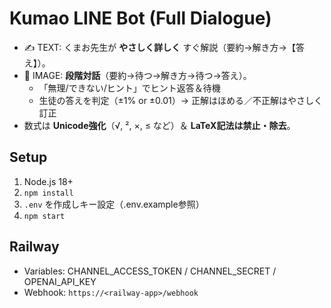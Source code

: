 # Kumao LINE Bot (Full Dialogue)
- ✍️ TEXT: くまお先生が **やさしく詳しく** すぐ解説（要約→解き方→【答え】）。
- 📸 IMAGE: **段階対話**（要約→待つ→解き方→待つ→答え）。
  - 「無理/できない/ヒント」でヒント返答＆待機
  - 生徒の答えを判定（±1% or ±0.01）→ 正解はほめる／不正解はやさしく訂正
- 数式は **Unicode強化**（√, ², ×, ≤ など）＆ **LaTeX記法は禁止・除去**。

## Setup
1) Node.js 18+
2) `npm install`
3) `.env` を作成しキー設定（.env.example参照）
4) `npm start`

## Railway
- Variables: CHANNEL_ACCESS_TOKEN / CHANNEL_SECRET / OPENAI_API_KEY
- Webhook: `https://<railway-app>/webhook`

